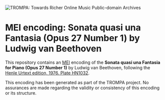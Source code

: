 ![TROMPA: Towards Richer Online Music Public-domain Archives](https://trompamusic.eu/sites/default/files/top-bar-logo_0_0.png)

# MEI encoding: Sonata quasi una Fantasia (Opus 27 Number 1) by Ludwig van Beethoven

This repository contains an [MEI](https://music-encoding.org) encoding of the **Sonata quasi una Fantasia for Piano (Opus 27 Number 1)** by Ludwig van Beethoven, 
following the [Henle Urtext edition, 1976. Plate HN1032](https://imslp.org/wiki/Special:ReverseLookup/621795).

This encoding has been generated as part of the TROMPA project. No assurances are made regarding the validity or consistency of this encoding or its structure.

